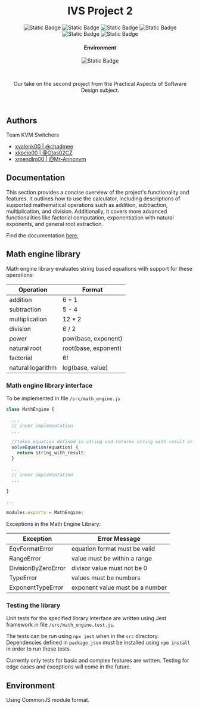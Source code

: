 <h1 align="center">IVS Project 2</h1>

<p align="center">
    <img alt="Static Badge" src="https://img.shields.io/badge/-Python_3-blue?style=flat&logo=python&logoColor=white&labelColor=black">
    <img alt="Static Badge" src="https://img.shields.io/badge/-Electron-blue?style=flat&logo=electron&logoColor=white&labelColor=black">
    <img alt="Static Badge" src="https://img.shields.io/badge/-HTML5-blue?style=flat&logo=html5&logoColor=white&labelColor=black">
    <img alt="Static Badge" src="https://img.shields.io/badge/-CSS-blue?style=flat&logo=css3&logoColor=white&labelColor=black">
    <img alt="Static Badge" src="https://img.shields.io/badge/-JavaScript-blue?style=flat&logo=javascript&logoColor=white&labelColor=black">
    <img alt="Static Badge" src="https://img.shields.io/badge/license-GNU--GPL_v3-blue?style=flat&logo=gpl3&logoColor=white&labelColor=black">
    <br>
    <h4 align="center">Environment</h3>
    <p align="center">
        <img alt="Static Badge" src="https://img.shields.io/badge/-Ubuntu_64--bit-blue?style=flat&logo=ubuntu&logoColor=white&labelColor=black">
    </p>
    <br>
</p>

<p align="center">Our take on the second project from the Practical Aspects of Software Design subject.</p>
<br>

## Authors
Team KVM Switchers
- [xvalenk00 | @chadmee](https://www.github.com/chadmee)
- [xkocio00 | @Otas02CZ](https://www.github.com/Otas02CZ)
- [xmendlm00 | @Mr-Annonym](https://www.github.com/Mr-Annonym)


## Documentation
This section provides a concise overview of the project's functionality and features. It outlines how to use the calculator, including descriptions of supported mathematical operations such as addition, subtraction, multiplication, and division. Additionally, it covers more advanced functionalities like factorial computation, exponentiation with natural exponents, and general root extraction.

Find the documentation [here.](https://www.google.com/)

## Math engine library

Math engine library evaluates string based equations with support for these operations:

Operation           |   Format      
--------------      |-------------------
addition            | 6 + 1
subtraction         | 5 - 4
multiplication      | 12 * 2
division            | 6 / 2
power               | pow(base, exponent)
natural root        | root(base, exponent)
factorial           | 6!
natural logarithm   | log(base, value)

### Math engine library interface

To be implemented in file ```/src/math_engine.js```
```javascript
class MathEngine {

  ...
  // inner implementation
  ...

  //takes equation defined in string and returns string with result or throws an error
  solveEquation(equation) {
    return string_with_result;
  }

  ...
  // inner implementation
  ...

}

...

modules.exports = MathEngine;
```
Exceptions in the Math Engine Library:

| Exception | Error Message |
|-----------|---------------|
| EqvFormatError | equation format must be valid |
| RangeError | value must be within a range |
| DivisionByZeroError | divisor value must not be 0 |
| TypeError | values must be numbers |
| ExponentTypeError | exponent value must be a number |

### Testing the library

Unit tests for the specified library interface are written using Jest framework in file ```/src/math_engine.test.js```. 

The tests can be run using ```npx jest``` when in the ```src``` directory. Dependencies defined in ```package.json``` must be installed using ```npm install``` in order to run these tests.


Currently only tests for basic and complex features are written. Testing for edge cases and exceptions will come in the future.


## Environment

Using CommonJS module format.

<!---

To integrate the math engine, follow the example usage below:

```javascript
var dopln();
```

## Deployment

To successfully deploy the project from the source-code, run:

```bash
  npm run deploy
```

## Demo

Add demo gifs/pictures here.
